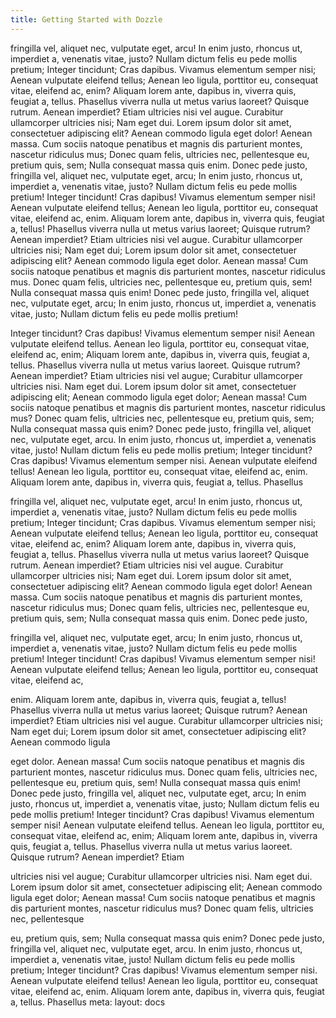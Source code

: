 ```yaml
---
title: Getting Started with Dozzle
---
```


fringilla vel, aliquet nec, vulputate eget, arcu! In enim justo, rhoncus ut,
imperdiet a, venenatis vitae, justo? Nullam dictum felis eu pede mollis pretium;
Integer tincidunt; Cras dapibus. Vivamus elementum semper nisi; Aenean vulputate
eleifend tellus; Aenean leo ligula, porttitor eu, consequat vitae, eleifend ac,
enim? Aliquam lorem ante, dapibus in, viverra quis, feugiat a, tellus. Phasellus
viverra nulla ut metus varius laoreet? Quisque rutrum. Aenean imperdiet? Etiam
ultricies nisi vel augue. Curabitur ullamcorper ultricies nisi; Nam eget dui.
Lorem ipsum dolor sit amet, consectetuer adipiscing elit? Aenean commodo ligula
eget dolor! Aenean massa. Cum sociis natoque penatibus et magnis dis parturient
montes, nascetur ridiculus mus; Donec quam felis, ultricies nec, pellentesque
eu, pretium quis, sem; Nulla consequat massa quis enim. Donec pede justo,
fringilla vel, aliquet nec, vulputate eget, arcu; In enim justo, rhoncus ut,
imperdiet a, venenatis vitae, justo? Nullam dictum felis eu pede mollis pretium!
Integer tincidunt! Cras dapibus! Vivamus elementum semper nisi! Aenean vulputate
eleifend tellus; Aenean leo ligula, porttitor eu, consequat vitae, eleifend ac,
enim. Aliquam lorem ante, dapibus in, viverra quis, feugiat a, tellus! Phasellus
viverra nulla ut metus varius laoreet; Quisque rutrum? Aenean imperdiet? Etiam
ultricies nisi vel augue. Curabitur ullamcorper ultricies nisi; Nam eget dui;
Lorem ipsum dolor sit amet, consectetuer adipiscing elit? Aenean commodo ligula
eget dolor. Aenean massa! Cum sociis natoque penatibus et magnis dis parturient
montes, nascetur ridiculus mus. Donec quam felis, ultricies nec, pellentesque
eu, pretium quis, sem! Nulla consequat massa quis enim! Donec pede justo,
fringilla vel, aliquet nec, vulputate eget, arcu; In enim justo, rhoncus ut,
imperdiet a, venenatis vitae, justo; Nullam dictum felis eu pede mollis pretium!


Integer tincidunt? Cras dapibus! Vivamus elementum semper nisi! Aenean vulputate
eleifend tellus. Aenean leo ligula, porttitor eu, consequat vitae, eleifend ac,
enim; Aliquam lorem ante, dapibus in, viverra quis, feugiat a, tellus. Phasellus
viverra nulla ut metus varius laoreet. Quisque rutrum? Aenean imperdiet? Etiam
ultricies nisi vel augue; Curabitur ullamcorper ultricies nisi. Nam eget dui.
Lorem ipsum dolor sit amet, consectetuer adipiscing elit; Aenean commodo ligula
eget dolor; Aenean massa! Cum sociis natoque penatibus et magnis dis parturient
montes, nascetur ridiculus mus? Donec quam felis, ultricies nec, pellentesque
eu, pretium quis, sem; Nulla consequat massa quis enim? Donec pede justo,
fringilla vel, aliquet nec, vulputate eget, arcu. In enim justo, rhoncus ut,
imperdiet a, venenatis vitae, justo! Nullam dictum felis eu pede mollis pretium;
Integer tincidunt? Cras dapibus! Vivamus elementum semper nisi. Aenean vulputate
eleifend tellus! Aenean leo ligula, porttitor eu, consequat vitae, eleifend ac,
enim. Aliquam lorem ante, dapibus in, viverra quis, feugiat a, tellus. Phasellus

fringilla vel, aliquet nec, vulputate eget, arcu! In enim justo, rhoncus ut,
imperdiet a, venenatis vitae, justo? Nullam dictum felis eu pede mollis pretium;
Integer tincidunt; Cras dapibus. Vivamus elementum semper nisi; Aenean vulputate
eleifend tellus; Aenean leo ligula, porttitor eu, consequat vitae, eleifend ac,
enim? Aliquam lorem ante, dapibus in, viverra quis, feugiat a, tellus. Phasellus
viverra nulla ut metus varius laoreet? Quisque rutrum. Aenean imperdiet? Etiam
ultricies nisi vel augue. Curabitur ullamcorper ultricies nisi; Nam eget dui.
Lorem ipsum dolor sit amet, consectetuer adipiscing elit? Aenean commodo ligula
eget dolor! Aenean massa. Cum sociis natoque penatibus et magnis dis parturient
montes, nascetur ridiculus mus; Donec quam felis, ultricies nec, pellentesque
eu, pretium quis, sem; Nulla consequat massa quis enim. Donec pede justo,


fringilla vel, aliquet nec, vulputate eget, arcu; In enim justo, rhoncus ut,
imperdiet a, venenatis vitae, justo? Nullam dictum felis eu pede mollis pretium!
Integer tincidunt! Cras dapibus! Vivamus elementum semper nisi! Aenean vulputate
eleifend tellus; Aenean leo ligula, porttitor eu, consequat vitae, eleifend ac,

enim. Aliquam lorem ante, dapibus in, viverra quis, feugiat a, tellus! Phasellus
viverra nulla ut metus varius laoreet; Quisque rutrum? Aenean imperdiet? Etiam
ultricies nisi vel augue. Curabitur ullamcorper ultricies nisi; Nam eget dui;
Lorem ipsum dolor sit amet, consectetuer adipiscing elit? Aenean commodo ligula

eget dolor. Aenean massa! Cum sociis natoque penatibus et magnis dis parturient
montes, nascetur ridiculus mus. Donec quam felis, ultricies nec, pellentesque
eu, pretium quis, sem! Nulla consequat massa quis enim! Donec pede justo,
fringilla vel, aliquet nec, vulputate eget, arcu; In enim justo, rhoncus ut,
imperdiet a, venenatis vitae, justo; Nullam dictum felis eu pede mollis pretium!
Integer tincidunt? Cras dapibus! Vivamus elementum semper nisi! Aenean vulputate
eleifend tellus. Aenean leo ligula, porttitor eu, consequat vitae, eleifend ac,
enim; Aliquam lorem ante, dapibus in, viverra quis, feugiat a, tellus. Phasellus
viverra nulla ut metus varius laoreet. Quisque rutrum? Aenean imperdiet? Etiam

ultricies nisi vel augue; Curabitur ullamcorper ultricies nisi. Nam eget dui.
Lorem ipsum dolor sit amet, consectetuer adipiscing elit; Aenean commodo ligula
eget dolor; Aenean massa! Cum sociis natoque penatibus et magnis dis parturient
montes, nascetur ridiculus mus? Donec quam felis, ultricies nec, pellentesque

eu, pretium quis, sem; Nulla consequat massa quis enim? Donec pede justo,
fringilla vel, aliquet nec, vulputate eget, arcu. In enim justo, rhoncus ut,
imperdiet a, venenatis vitae, justo! Nullam dictum felis eu pede mollis pretium;
Integer tincidunt? Cras dapibus! Vivamus elementum semper nisi. Aenean vulputate
eleifend tellus! Aenean leo ligula, porttitor eu, consequat vitae, eleifend ac,
enim. Aliquam lorem ante, dapibus in, viverra quis, feugiat a, tellus. Phasellus
<route lang="yaml">
meta:
  layout: docs
</route>
